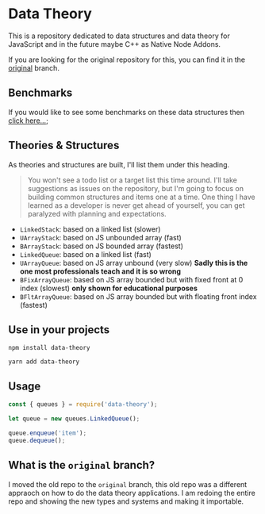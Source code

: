 # Data Theory

This is a repository dedicated to data structures and data theory for JavaScript and in the future maybe C++ as Native Node Addons.

If you are looking for the original repository for this, you can find it in the [original](/shadowcodex/data-theory/tree/original) branch.

## Benchmarks

If you would like to see some benchmarks on these data structures then [click here...](/benchmark/README.md);

## Theories & Structures

As theories and structures are built, I'll list them under this heading.

> You won't see a todo list or a target list this time around. I'll take suggestions as issues on the repository, but I'm going to focus on building common structures and items one at a time. One thing I have learned as a developer is never get ahead of yourself, you can get paralyzed with planning and expectations.

- `LinkedStack`: based on a linked list (slower)
- `UArrayStack`: based on JS unbounded array (fast)
- `BArrayStack`: based on JS bounded array (fastest)
- `LinkedQueue`: based on a linked list (fast)
- `UArrayQueue`: based on JS array unbound (very slow) **Sadly this is the one most professionals teach and it is so wrong**
- `BFixArrayQueue`: based on JS array bounded but with fixed front at 0 index (slowest) **only shown for educational purposes**
- `BFltArrayQueue`: based on JS array bounded but with floating front index (fastest)

## Use in your projects

```
npm install data-theory
```

```
yarn add data-theory
```

## Usage

```javascript
const { queues } = require('data-theory');

let queue = new queues.LinkedQueue();

queue.enqueue('item');
queue.dequeue();
```

## What is the `original` branch?

I moved the old repo to the `original` branch, this old repo was a different appraoch on how to do the data theory applications. I am redoing the entire repo and showing the new types and systems and making it importable.
